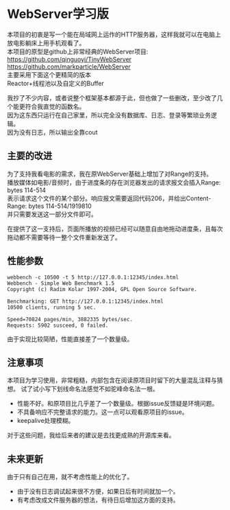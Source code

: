 # WebServer学习版

本项目的初衷是写一个能在局域网上运作的HTTP服务器，这样我就可以在电脑上放电影躺床上用手机观看了。  
本项目的原型是github上非常经典的WebServer项目:   
https://github.com/qinguoyi/TinyWebServer  
https://github.com/markparticle/WebServer  
主要采用下面这个更精简的版本  
Reactor+线程池以及自定义的Buffer  


我抄了不少内容，或者说整个框架基本都源于此，但也做了一些删改，至少改了几个能更符合我直觉的函数名。  
因为这东西只运行在自己家里，所以完全没有数据库、日志、登录等繁琐业务逻辑。  
因为没有日志，所以输出全靠cout  

## 主要的改进

为了支持我看电影的需求，我在原WebServer基础上增加了对Range的支持。  
播放媒体如电影/音频时，由于进度条的存在浏览器发出的请求报文会插入Range: bytes 114-514  
表示请求这个文件的某个部分。响应报文需要返回代码206，并给出Content-Range: bytes 114-514/1919810  
并只需要发送这一部分文件即可。  

在提供了这一支持后，页面所播放的视频已经可以随意自由地拖动进度条，且每次拖动都不需要等待一整个文件重新发送了。  

## 性能参数

```
webbench -c 10500 -t 5 http://127.0.0.1:12345/index.html
Webbench - Simple Web Benchmark 1.5
Copyright (c) Radim Kolar 1997-2004, GPL Open Source Software.

Benchmarking: GET http://127.0.0.1:12345/index.html
10500 clients, running 5 sec.

Speed=70824 pages/min, 3882335 bytes/sec.
Requests: 5902 susceed, 0 failed.
```

由于实现比较简陋，性能直接差了一个数量级。

## 注意事项

本项目为学习使用，非常粗糙，内部包含在阅读原项目时留下的大量混乱注释与猜想。
试了试小写下划线命名法感觉不如驼峰命名法一根。

- 性能不好。和原项目比几乎差了一个数量级。根据issue反馈疑是环境问题。
- 不具备响应不完整请求的能力。这一点可以观看原项目的issue。
- keepalive处理模糊。

对于这些问题，我给后来者的建议是去找更成熟的开源库来看。

## 未来更新

由于只有自己在用，就不考虑性能上的优化了。

- 由于没有日志调试起来很不方便，如果日后有时间就加一个。
- 有考虑改成文件服务器的想法，有待日后增加这方面的支持。


